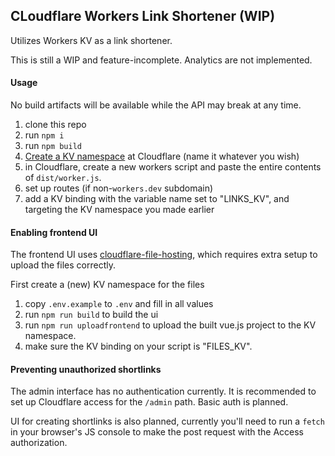 ## CLoudflare Workers Link Shortener (WIP)

Utilizes Workers KV as a link shortener.

This is still a WIP and feature-incomplete. Analytics are not implemented. 


#### Usage

No build artifacts will be available while the API may break at any time.

1. clone this repo
2. run `npm i`
3. run `npm build`
4. [Create a KV namespace](https://dash.cloudflare.com/?account=workers/kv-store) at Cloudflare (name it whatever you wish)
5. in Cloudflare, create a new workers script and paste the entire contents of `dist/worker.js`.
5. set up routes (if non-`workers.dev` subdomain)
6. add a KV binding with the variable name set to "LINKS_KV", and targeting the KV namespace you made earlier

#### Enabling frontend UI

The frontend UI uses [cloudflare-file-hosting](https://github.com/judge2020/cloudflare-file-hosting), which requires extra setup to upload the files correctly.

First create a (new) KV namespace for the files

1. copy `.env.example` to `.env` and fill in all values  
2. run `npm run build` to build the ui
3. run `npm run uploadfrontend` to upload the built vue.js project to the KV namespace.
4. make sure the KV binding on your script is "FILES_KV".
 

#### Preventing unauthorized shortlinks

The admin interface has no authentication currently. It is recommended to set up Cloudflare access for the `/admin` path. Basic auth is planned.

UI for creating shortlinks is also planned, currently you'll need to run a `fetch` in your browser's JS console to make the post request with the Access authorization.



